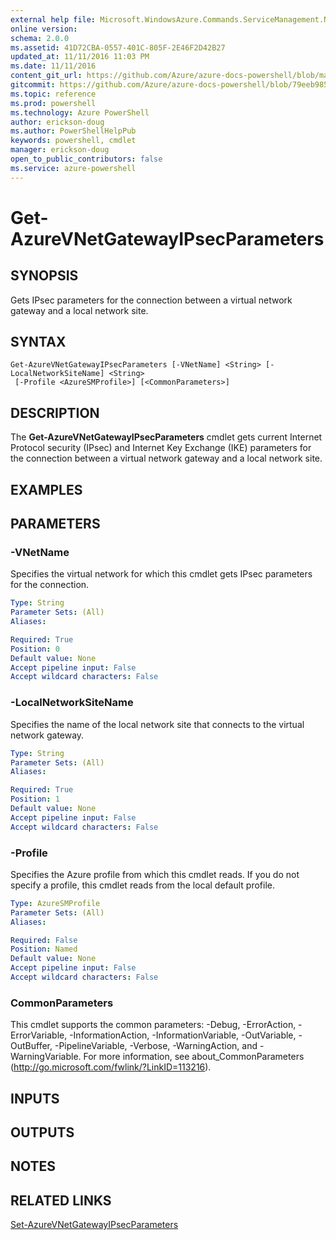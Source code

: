 ```yaml
---
external help file: Microsoft.WindowsAzure.Commands.ServiceManagement.Network.dll-Help.xml
online version: 
schema: 2.0.0
ms.assetid: 41D72CBA-0557-401C-805F-2E46F2D42B27
updated_at: 11/11/2016 11:03 PM
ms.date: 11/11/2016
content_git_url: https://github.com/Azure/azure-docs-powershell/blob/master/azureps-cmdlets-docs/ServiceManagement/Azure.Networking/v2.1.0/Get-AzureVNetGatewayIPsecParameters.md
gitcommit: https://github.com/Azure/azure-docs-powershell/blob/79eeb985ea480979357fb4695832a0c3d29a48bf/azureps-cmdlets-docs/ServiceManagement/Azure.Networking/v2.1.0/Get-AzureVNetGatewayIPsecParameters.md
ms.topic: reference
ms.prod: powershell
ms.technology: Azure PowerShell
author: erickson-doug
ms.author: PowerShellHelpPub
keywords: powershell, cmdlet
manager: erickson-doug
open_to_public_contributors: false
ms.service: azure-powershell
---
```


# Get-AzureVNetGatewayIPsecParameters

## SYNOPSIS
Gets IPsec parameters for the connection between a virtual network gateway and a local network site.

## SYNTAX

```
Get-AzureVNetGatewayIPsecParameters [-VNetName] <String> [-LocalNetworkSiteName] <String>
 [-Profile <AzureSMProfile>] [<CommonParameters>]
```

## DESCRIPTION
The **Get-AzureVNetGatewayIPsecParameters** cmdlet gets current Internet Protocol security (IPsec) and Internet Key Exchange (IKE) parameters for the connection between a virtual network gateway and a local network site.

## EXAMPLES



## PARAMETERS

### -VNetName
Specifies the virtual network for which this cmdlet gets IPsec parameters for the connection.

```yaml
Type: String
Parameter Sets: (All)
Aliases:

Required: True
Position: 0
Default value: None
Accept pipeline input: False
Accept wildcard characters: False
```

### -LocalNetworkSiteName
Specifies the name of the local network site that connects to the virtual network gateway.

```yaml
Type: String
Parameter Sets: (All)
Aliases:

Required: True
Position: 1
Default value: None
Accept pipeline input: False
Accept wildcard characters: False
```

### -Profile
Specifies the Azure profile from which this cmdlet reads.
If you do not specify a profile, this cmdlet reads from the local default profile.

```yaml
Type: AzureSMProfile
Parameter Sets: (All)
Aliases:

Required: False
Position: Named
Default value: None
Accept pipeline input: False
Accept wildcard characters: False
```

### CommonParameters
This cmdlet supports the common parameters: -Debug, -ErrorAction, -ErrorVariable, -InformationAction, -InformationVariable, -OutVariable, -OutBuffer, -PipelineVariable, -Verbose, -WarningAction, and -WarningVariable. For more information, see about_CommonParameters (http://go.microsoft.com/fwlink/?LinkID=113216).

## INPUTS

## OUTPUTS

## NOTES

## RELATED LINKS

[Set-AzureVNetGatewayIPsecParameters](xref:ServiceManagement/Azure.Networking/v2.1.0/Set-AzureVNetGatewayIPsecParameters.md)

